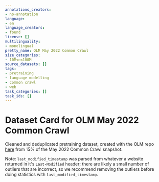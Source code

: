 ```yaml
---
annotations_creators:
- no-annotation
language:
- en
language_creators:
- found
license: []
multilinguality:
- monolingual
pretty_name: OLM May 2022 Common Crawl
size_categories:
- 10M<n<100M
source_datasets: []
tags:
- pretraining
- language modelling
- common crawl
- web
task_categories: []
task_ids: []
---
```


# Dataset Card for OLM May 2022 Common Crawl

Cleaned and deduplicated pretraining dataset, created with the OLM repo [here](https://github.com/huggingface/olm-datasets) from 15% of the May 2022 Common Crawl snapshot.

Note: `last_modified_timestamp` was parsed from whatever a website returned in it's `Last-Modified` header; there are likely a small number of outliers that are incorrect, so we recommend removing the outliers before doing statistics with `last_modified_timestamp`.
